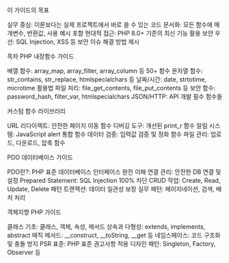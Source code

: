 이 가이드의 목표

실무 중심: 이론보다는 실제 프로젝트에서 바로 쓸 수 있는 코드
문서화: 모든 함수에 매개변수, 반환값, 사용 예시 포함
현대적 접근: PHP 8.0+ 기준의 최신 기능 활용
보안 우선: SQL Injection, XSS 등 보안 이슈 해결 방법 제시

목차
PHP 내장함수 가이드

배열 함수: array_map, array_filter, array_column 등 50+ 함수
문자열 함수: str_contains, str_replace, htmlspecialchars 등
날짜/시간: date, strtotime, microtime 활용법
파일 처리: file_get_contents, file_put_contents 등
보안 함수: password_hash, filter_var, htmlspecialchars
JSON/HTTP: API 개발 필수 함수들

커스텀 함수 라이브러리

URL 리다이렉트: 안전한 페이지 이동 함수
디버깅 도구: 개선된 print_r 함수
알림 시스템: JavaScript alert 통합 함수
데이터 검증: 입력값 검증 및 정화 함수
파일 관리: 업로드, 다운로드, 압축 함수

PDO 데이터베이스 가이드

PDO란?: PHP 표준 데이터베이스 인터페이스 완전 이해
연결 관리: 안전한 DB 연결 및 설정
Prepared Statement: SQL Injection 100% 차단
CRUD 작업: Create, Read, Update, Delete 패턴
트랜잭션: 데이터 일관성 보장
실무 패턴: 페이지네이션, 검색, 배치 처리

객체지향 PHP 가이드

클래스 기초: 클래스, 객체, 속성, 메서드
상속과 다형성: extends, implements, abstract
매직 메서드: __construct, __toString, __get 등
네임스페이스: 코드 구조화 및 충돌 방지
PSR 표준: PHP 표준 권고사항 적용
디자인 패턴: Singleton, Factory, Observer 등
